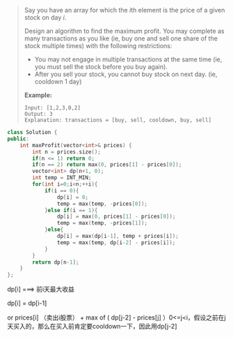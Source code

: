 > Say you have an array for which the *i*th element is the price of a given stock on day *i*.
>
> Design an algorithm to find the maximum profit. You may complete as many transactions as you like (ie, buy one and sell one share of the stock multiple times) with the following restrictions:
>
> - You may not engage in multiple transactions at the same time (ie, you must sell the stock before you buy again).
> - After you sell your stock, you cannot buy stock on next day. (ie, cooldown 1 day)
>
> **Example:**
>
> ```
> Input: [1,2,3,0,2]
> Output: 3 
> Explanation: transactions = [buy, sell, cooldown, buy, sell]
> ```

```cpp
class Solution {
public:
    int maxProfit(vector<int>& prices) {
        int n = prices.size();
        if(n <= 1) return 0;
        if(n == 2) return max(0, prices[1] - prices[0]);
        vector<int> dp(n+1, 0);
        int temp = INT_MIN;
        for(int i=0;i<n;++i){
            if(i == 0){
                dp[i] = 0;
                temp = max(temp, -prices[0]);
            }else if(i == 1){
                dp[i] = max(0, prices[1] - prices[0]);
                temp = max(temp, -prices[1]);
            }else{
                dp[i] = max(dp[i-1], temp + prices[i]);
                temp = max(temp, dp[i-2] - prices[i]);
            }
        }
        return dp[n-1];
    }
};
```

dp[i] ===> 前i天最大收益

dp[i] = dp[i-1] 

 or prices[i] （卖出i股票） + max of ( dp[j-2] - prices[j] ）0<=j<i，假设之前在j天买入的，那么在买入前肯定要cooldown一下，因此用dp[j-2]